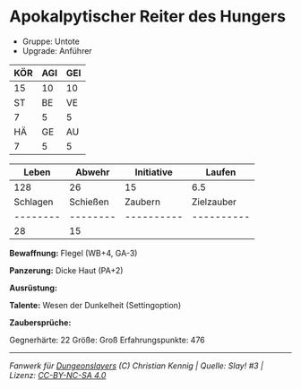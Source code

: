 # Apokalpytischer Reiter des Hungers  
- Gruppe: Untote  
- Upgrade: Anführer  

| KÖR | AGI | GEI |  
| --- | --- | --- |  
| 15  | 10  | 10  |
| ST  | BE  | VE  |  
| 7   | 5   | 5   |
| HÄ  | GE  | AU  |  
| 7   | 5   | 5   |


| Leben    | Abwehr   | Initiative | Laufen     |
| -------- | -------- | ---------- | ---------- |
| 128      | 26       | 15         | 6.5        |
| Schlagen | Schießen | Zaubern    | Zielzauber |
| -------- | -------- | ---------- | ---------- |
| 28       | 15       |            |            |

**Bewaffnung:**
Flegel (WB+4, GA-3)

**Panzerung:**
Dicke Haut (PA+2)

**Ausrüstung:**


**Talente:**
Wesen der Dunkelheit (Settingoption)

**Zaubersprüche:**


Gegnerhärte: 22
Größe: Groß
Erfahrungspunkte: 476



___
*Fanwerk für [Dungeonslayers](https://www.dungeonslayers.net/) (C) Christian Kennig | Quelle: Slay! #3 | Lizenz: [CC-BY-NC-SA 4.0](https://creativecommons.org/licenses/by-nc-sa/4.0/deed.de)*